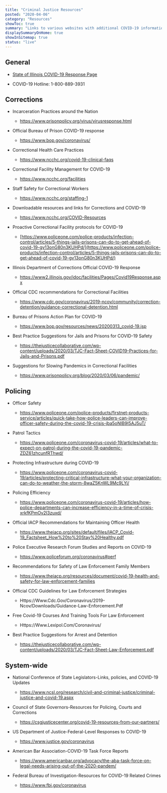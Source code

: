 ```yaml
---
title: "Criminal Justice Resources"
posted: "2020-04-06"
category: "Resources"
showToc: true
summary: "Links to various websites with additional COVID-19 information"
displaySummaryOnHome: true
showInSitemap: true
status: "live"
---
```


## General

- [State of Illinois COVID-19 Response Page](https://coronavirus.illinois.gov/s/)

- COVID-19 Hotline: 1-800-889-3931

## Corrections

- Incarceration Practices around the Nation

  - https://www.prisonpolicy.org/virus/virusresponse.html

- Official Bureau of Prison COVID-19 response

  - https://www.bop.gov/coronavirus/

- Correctional Health Care Practices

  - https://www.ncchc.org/covid-19-clinical-faqs

- Correctional Facility Management for COVID-19

  - https://www.ncchc.org/facilities

- Staff Safety for Correctional Workers

  - https://www.ncchc.org/staffing-1

- Downloadable resources and links for Corrections and COVID-19

  - https://www.ncchc.org/COVID-Resources

- Proactive Correctional Facility protocols for COVID-19

  - [https://www.policeone.com/police-products/infection-control/articles/5-things-jails-prisons-can-do-to-get-ahead-of-covid-19-gv13onG80n3KUHPd/](https://www.policeone.com/police-products/infection-control/articles/5-things-jails-prisons-can-do-to-get-ahead-of-covid-19-gv13onG80n3KUHPd/)

- Illinois Department of Corrections Official COVID-19 Response

  - https://www2.illinois.gov/idoc/facilities/Pages/Covid19Response.aspx

- Official CDC recommendations for Correctional Facilities

  - https://www.cdc.gov/coronavirus/2019-ncov/community/correction-detention/guidance-correctional-detention.html

- Bureau of Prisons Action Plan for COVID-19

  - https://www.bop.gov/resources/news/20200313_covid-19.jsp

- Best Practice Suggestions for Jails and Prisons for COVID-19 Safety

  - https://thejusticecollaborative.com/wp-content/uploads/2020/03/TJC-Fact-Sheet-COVID19-Practices-for-Jails-and-Prisons.pdf

- Suggestions for Slowing Pandemics in Correctional Facilities

  - https://www.prisonpolicy.org/blog/2020/03/06/pandemic/

## Policing

- Officer Safety

  - https://www.policeone.com/police-products/firstnet-products-service/articles/quick-take-how-police-leaders-can-improve-officer-safety-during-the-covid-19-crisis-jba5oNIB9I5AJ5uT/

- Patrol Tactics

  - https://www.policeone.com/coronavirus-covid-19/articles/what-to-expect-on-patrol-during-the-covid-19-pandemic-ZDZ61zhcunfRThwd/

- Protecting Infrastructure during COVID-19

  - https://www.policeone.com/coronavirus-covid-19/articles/protecting-critical-infrastructure-what-your-organization-can-do-to-weather-the-storm-8waZ5KnWL9Mc9LYi/

- Policing Efficiency

  - https://www.policeone.com/coronavirus-covid-19/articles/how-police-departments-can-increase-efficiency-in-a-time-of-crisis-xrkfKPmOv2I3zuxd/

- Official IACP Recommendations for Maintaining Officer Health

  - https://www.theiacp.org/sites/default/files/IACP_Covid-19_Factsheet_How%20to%20Stay%20Healthy.pdf

- Police Executive Research Forum Studies and Reports on COVID-19

  - https://www.policeforum.org/coronavirus#perf

- Recommendations for Safety of Law Enforcement Family Members

  - https://www.theiacp.org/resources/document/covid-19-health-and-safety-for-law-enforcement-families

- Official CDC Guidelines for Law Enforcement Strategies

  - Https://Www.Cdc.Gov/Coronavirus/2019-Ncov/Downloads/Guidance-Law-Enforcement.Pdf

- Free Covid-19 Courses And Training Tools For Law Enforcement

  - Https://Www.Lexipol.Com/Coronavirus/

- Best Practice Suggestions for Arrest and Detention

  - https://thejusticecollaborative.com/wp-content/uploads/2020/03/TJC-Fact-Sheet-Law-Enforcement.pdf

## System-wide

- National Conference of State Legislators-Links, policies, and COVID-19 Updates

  - https://www.ncsl.org/research/civil-and-criminal-justice/criminal-justice-and-covid-19.aspx

- Council of State Governors-Resources for Policing, Courts and Corrections

  - https://csgjusticecenter.org/covid-19-resources-from-our-partners/

- US Department of Justice-Federal-Level Responses to COVID-19

  - https://www.justice.gov/coronavirus

- American Bar Association-COVID-19 Task Force Reports

  - https://www.americanbar.org/advocacy/the-aba-task-force-on-legal-needs-arising-out-of-the-2020-pandem/

- Federal Bureau of Investigation-Resources for COVID-19 Related Crimes

  - https://www.fbi.gov/coronavirus
